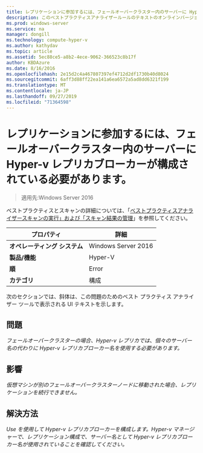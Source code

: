 ```yaml
---
title: レプリケーションに参加するには、フェールオーバークラスター内のサーバーに Hyper-v レプリカブローカーが構成されている必要があります。
description: このベストプラクティスアナライザールールのテキストのオンラインバージョン。
ms.prod: windows-server
ms.service: na
manager: dongill
ms.technology: compute-hyper-v
ms.author: kathydav
ms.topic: article
ms.assetid: 5ec88ce5-a8b2-4ece-9062-366523c8b17f
author: KBDAzure
ms.date: 8/16/2016
ms.openlocfilehash: 2e15d2c4a467807397ef4712d2df1730b40d8024
ms.sourcegitcommit: 6aff3d88ff22ea141a6ea6572a5ad8dd6321f199
ms.translationtype: MT
ms.contentlocale: ja-JP
ms.lasthandoff: 09/27/2019
ms.locfileid: "71364598"
---
```

# <a name="to-participate-in-replication-servers-in-failover-clusters-must-have-a-hyper-v-replica-broker-configured"></a>レプリケーションに参加するには、フェールオーバークラスター内のサーバーに Hyper-v レプリカブローカーが構成されている必要があります。

>適用先:Windows Server 2016

ベストプラクティスとスキャンの詳細については、「[ベストプラクティスアナライザースキャンの実行」および「スキャン結果の管理](https://go.microsoft.com/fwlink/p/?LinkID=223177)」を参照してください。  
  
|プロパティ|詳細|  
|-|-|  
|**オペレーティング システム**|Windows Server 2016|  
|**製品/機能**|Hyper-V|  
|**順**|Error|  
|**カテゴリ**|構成|  
  
次のセクションでは、斜体は、この問題のためのベスト プラクティス アナライザー ツールで表示される UI テキストを示します。  
  
## <a name="issue"></a>問題  
*フェールオーバークラスターの場合、Hyper-v レプリカでは、個々のサーバー名の代わりに Hyper-v レプリカブローカー名を使用する必要があります。*  
  
## <a name="impact"></a>影響  
*仮想マシンが別のフェールオーバークラスターノードに移動された場合、レプリケーションを続行できません。*  
  
## <a name="resolution"></a>解決方法  
*Use を使用して Hyper-v レプリカブローカーを構成します。Hyper-v マネージャーで、レプリケーション構成で、サーバー名として Hyper-v レプリカブローカー名が使用されていることを確認してください。*  
  



